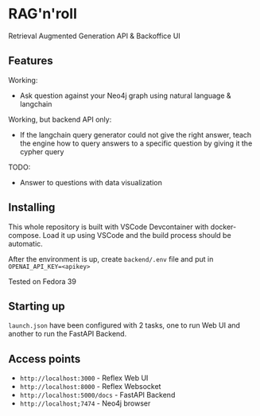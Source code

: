 # RAG'n'roll

Retrieval Augmented Generation API & Backoffice UI

## Features

Working:

- Ask question against your Neo4j graph using natural language & langchain

Working, but backend API only:
- If the langchain query generator could not give the right answer, teach the 
  engine how to query answers to a specific question by giving it the cypher
  query

TODO:
- Answer to questions with data visualization

## Installing

This whole repository is built with VSCode Devcontainer with docker-compose. Load
it up using VSCode and the build process should be automatic.

After the environment is up, create `backend/.env` file and put in `OPENAI_API_KEY=<apikey>`

Tested on Fedora 39

## Starting up

`launch.json` have been configured with 2 tasks, one to run Web UI and another
to run the FastAPI Backend.

## Access points

- `http://localhost:3000` - Reflex Web UI
- `http://localhost:8000` - Reflex Websocket
- `http://localhost:5000/docs` - FastAPI Backend
- `http://localhost;7474` - Neo4j browser
